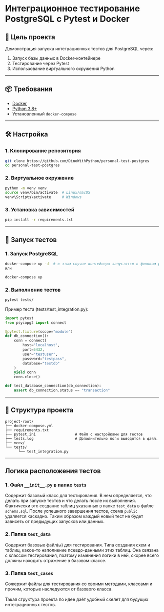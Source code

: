# Интеграционное тестирование PostgreSQL с Pytest и Docker

## 🧾 Цель проекта
Демонстрация запуска интеграционных тестов для PostgreSQL через:
1. Запуск базы данных в Docker-контейнере
2. Тестирование через Pytest
3. Использование виртуального окружения Python

---

## 📦 Требования
- [Docker](https://docs.docker.com/engine/install/)
- [Python 3.8+](https://www.python.org/downloads/)
- Установленный `docker-compose`

---

## 🛠️ Настройка

### 1. Клонирование репозитория
```bash
git clone https://github.com/DinoWithPython/personal-test-postgres
cd personal-test-postgres
```

### 2. Виртуальное окружение
```bash
python -m venv venv
source venv/bin/activate  # Linux/macOS
venv\Scripts\activate     # Windows
```

### 3. Установка зависимостей
```bash
pip install -r requirements.txt
```

_____
## 🧪 Запуск тестов
### 1. Запуск PostgreSQL
```bash
docker-compose up -d  # в этом случае контейнеры запустятся в фоновом режиме, логи не видны в терминале
или

docker-compose up
```
### 2. Выполнение тестов
```bash
pytest tests/
```

Пример теста (tests/test_integration.py):
```python
import pytest
from psycopg2 import connect

@pytest.fixture(scope="module")
def db_connection():
    conn = connect(
        host="localhost",
        port=5432,
        user="testuser",
        password="testpass",
        database="testdb"
    )
    yield conn
    conn.close()

def test_database_connection(db_connection):
    assert db_connection.status == "transaction"
```
________
## 📁 Структура проекта
```
project-root/ 
├── docker-compose.yml 
├── requirements.txt 
├── pytest.ini                  # Файл с настройками для тестов
├── tests.log                   # Дополнительно логи выводятся в файл.
├── venv/ 
└── tests/ 
      └── test_integration.py
```
_________
## Логика расположения тестов
### 1. Файл `__init__.py` в папке `tests`
Содержит базовый класс для тестирования. В нем определяется, что делать при запуске тестов и что делать после их выполнения. Фактически это создание таблиц указанных в папке `test_data` в файле `schems.sql`. После успешного завершения тестов, схема `public` удаляется каскадно. Таким образом каждый новый тест не будет зависеть от предыдущих запусков или данных.
### 2. Папка `test_data`
Содержит базовые файл(ы) для тестирования. Типа создания схем и таблиц, какое-то наполнение псевдо-данными этих таблиц. Она связана с классом тестирования, поэтому изменения логики в ней, скорее всего должны находить отражение в базовом классе.
### 3. Папка `test_cases`
Сожержит файлы для тестирования со своими методами, классами и прочим, которые наследуются от базового класса.<br>
<br>
Такая структура проекта по идее даёт удобный скелет для будущих интеграционных тестов.
